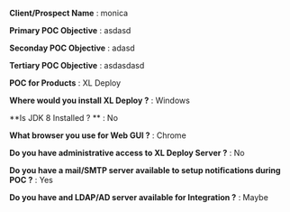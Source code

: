 **Client/Prospect Name** : monica

**Primary POC Objective** : asdasd

**Seconday POC Objective** : adasd

**Tertiary POC Objective** : asdasdasd

**POC for Products** : XL Deploy

**Where would you install XL Deploy ?** : Windows

**Is JDK 8 Installed ? ** : No

**What browser you use for Web GUI ?** : Chrome

**Do you have administrative access to XL Deploy Server ?** : No

**Do you have a mail/SMTP server available to setup notifications during POC ?** : Yes

**Do you have and LDAP/AD server available for Integration ?** : Maybe

